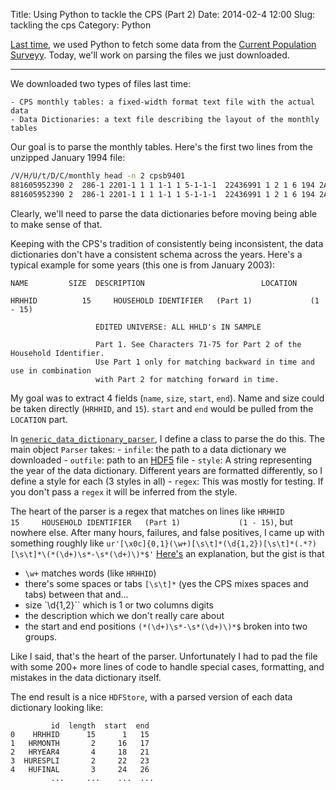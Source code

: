 Title: Using Python to tackle the CPS (Part 2)
Date: 2014-02-4 12:00
Slug: tackling the cps
Category: Python

[Last time](http://tomaugspurger.github.io/blog/2014/01/27/tackling%20the%20cps/), we used Python to fetch some data from the [Current Population Surveyy](http://www.census.gov/cps/). Today, we'll work on parsing the files we just downloaded.

---

We downloaded two types of files last time:

    - CPS monthly tables: a fixed-width format text file with the actual data
    - Data Dictionaries: a text file describing the layout of the monthly tables

Our goal is to parse the monthly tables. Here's the first two lines from the unzipped January 1994 file:

```bash
/V/H/U/t/D/C/monthly head -n 2 cpsb9401
881605952390 2  286-1 2201-1 1 1 1-1 1 5-1-1-1  22436991 1 2 1 6 194 2A61 -1 2 2-1-1-1-1 363 1-15240115 3-1 4 0 1-1 2 1-1660 1 2 2 2 6 236 2 8-1 0 1-1 1 1 1 2 1 2 57 57 57 1 0-1 2 5 3-1-1 2-1-1-1-1-1 2-1-1-1-1-1-1-1-1-1-1-1 -1-1-1-1-1-1-1-1-1-1-1 -1-1  169-1-1-1-1-1-1-1-1-1-1-1-1-1-1 -1-1-1-1-1-1-1-1-1-1-1-1-1-1-1-1-1-1-1-1-1-1-1-1-1-1-1-1-1 -1-1-1-1-1-1-1-1-1-1-1-1-1-1-1-1-1-1-1-1-1 2-1 0 4-1-1-1-1-1-1 -1-1-1 0 1 2-1-1-1-1-1-1-1-1-1 -1 -1-1-1 -1 -1-1-1 0-1-1-1-1-1-1-1-1-1-1-1-1-1-1-1-1-1-1-1 0-1-1-1-1-1  -1  -1  -1  0-1-1      0-1-1-1      -1      0-1-1-1-1-1-1-1-1 2-1-1-1-1  22436991        -1         0  22436991  22422317-1         0 0 0 1 0-1 050 0 0 0 011 0 0 0-1-1-1-1 0 0 0-1-1-1-1-1-1 1-1-1-1-1-1-1-1-1-1-1-1-1-1-1-1-1-1-1-1-1 1 1 1 1 1 1 1 1 1 1 1-1-1-1-1-1-1-1-1-1-1-1-1-1-1-1-1-1-1-1 1 1 1-1-1-1
881605952390 2  286-1 2201-1 1 1 1-1 1 5-1-1-1  22436991 1 2 1 6 194 2A61 -1 2 2-1-1-1-1 363 1-15240115 3-1 4 0 1-1 2 3-1580 1 1 1 1 2 239 2 8-1 0 2-1 1 2 1 2 1 2 57 57 57 1 0-1 1 1 1-1-1-1-1-1-1-1-1-1-1-1-1-1-1-1 2-140-1-1 40-1-1-1-1 2-1 2-140-1 40-1   -1 2 5 5-1 2 3 5 2-1-1-1-1-1-1 -1-1-1-1-1-1-1-1-1-1-1-1-1-1-1-1-1-1-1-1-1-1-1-1-1-1-1-1-1 -1-1-1-1-1-1-1-1-1-1-1-1-1-1-1-1-1-1-1-1-1 1-118 1 1 1 4-1-1-1 -1 1-1 1 2-1-1-1-1-1-1-1 4 1242705-1-1-1 -1  3-1-1 1 2 4-1 1 6-1 6-136-1 1 4-110-1 3 1 1 1 0-1-1-1-1  -1-1  -1  -1  0-1-1      0-1-1-1            -10-1-1-1-1-1-1-1-1-1-1-1-1-1  22436991        -1         0  31870604  25650291-1         0 0 0 1 0-1 0 1 0 0 0 0 0 0 0 0-1-1-1-1 0 0-1 1 1 0 1 0 1 1 0 1 1 1 0 1 0 1 1-1-1-1-1-1-1-1-1-1-1-1-1-1-1-1-1-1-1-1-1-1-1 0 0 0-1-1-1-1-1-1-1-1-1-1-1-1-1-1-1-1-1-1-1-1-1-1
```

Clearly, we'll need to parse the data dictionaries before moving being able to make sense of that.

Keeping with the CPS's tradition of consistently being inconsistent, the data dictionaries don't have a consistent schema across the years. Here's a typical example for some years (this one is from January 2003):

```
NAME         SIZE  DESCRIPTION                          LOCATION

HRHHID          15     HOUSEHOLD IDENTIFIER   (Part 1)             (1 - 15)

                   EDITED UNIVERSE: ALL HHLD's IN SAMPLE

                   Part 1. See Characters 71-75 for Part 2 of the Household Identifier.
                   Use Part 1 only for matching backward in time and use in combination
                   with Part 2 for matching forward in time.
```

My goal was to extract 4 fields (`name`, `size`, `start`, `end`). Name and size could be taken directly (`HRHHID`, and `15`). `start` and `end` would be pulled from the `LOCATION` part.

In [`generic_data_dictionary_parser`](https://github.com/TomAugspurger/dnwr-zlb/blob/master/data_wrangling/cps_wrangling/panel_construction/generic_data_dictionary_parser.py), I define a class to parse the do this. The main object `Parser` takes:
    - `infile`: the path to a data dictionary we downloaded
    - `outfile`: path to an [HDF5](http://pandas.pydata.org/pandas-docs/dev/io.html#hdf5-pytables) file
    - `style`: A string representing the year of the data dictionary. Different years are formatted differently, so I define a style for each (3 styles in all)
    - `regex`: This was mostly for testing. If you don't pass a `regex` it will be inferred from the style.

The heart of the parser is a regex that matches on lines like `HRHHID          15     HOUSEHOLD IDENTIFIER   (Part 1)             (1 - 15)`, but nowhere else. After many hours, failures, and false positives, I came up with something roughly like `ur'[\x0c]{0,1}(\w+)[\s\t]*(\d{1,2})[\s\t]*(.*?)[\s\t]*\(*(\d+)\s*-\s*(\d+)\)*$'` [Here's](http://regex101.com/r/uH5iH7) an explanation, but the gist is that

- `\w+` matches words (like `HRHHID`)
- there's some spaces or tabs `[\s\t]*` (yes the CPS mixes spaces and tabs) between that and...
- size `\d{1,2}`` which is 1 or two columns digits
- the description which we don't really care about
- the start and end positions `(*(\d+)\s*-\s*(\d+)\)*$` broken into two groups.

Like I said, that's the heart of the parser. Unfortunately I had to pad the file with some 200+ more lines of code to handle special cases, formatting, and mistakes in the data dictionary itself.

The end result is a nice `HDFStore`, with a parsed version of each data dictionary looking like:
```
         id  length  start  end
0    HRHHID      15      1   15
1   HRMONTH       2     16   17
2   HRYEAR4       4     18   21
3  HURESPLI       2     22   23
4   HUFINAL       3     24   26
         ...     ...    ...  ...

```
